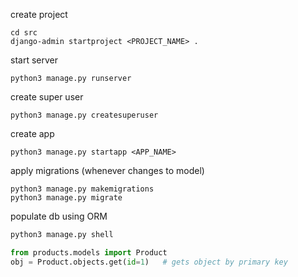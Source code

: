 create project
```
cd src
django-admin startproject <PROJECT_NAME> .
```

start server
```
python3 manage.py runserver
```

create super user
```
python3 manage.py createsuperuser
```

create app
```
python3 manage.py startapp <APP_NAME>
```

apply migrations (whenever changes to model)
```
python3 manage.py makemigrations
python3 manage.py migrate
```

populate db using ORM
```python
python3 manage.py shell 

from products.models import Product
obj = Product.objects.get(id=1)   # gets object by primary key
```
